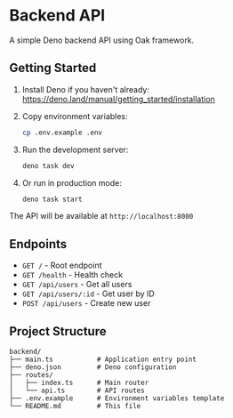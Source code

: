 # Backend API

A simple Deno backend API using Oak framework.

## Getting Started

1. Install Deno if you haven't already: https://deno.land/manual/getting_started/installation

2. Copy environment variables:
   ```bash
   cp .env.example .env
   ```

3. Run the development server:
   ```bash
   deno task dev
   ```

4. Or run in production mode:
   ```bash
   deno task start
   ```

The API will be available at `http://localhost:8000`

## Endpoints

- `GET /` - Root endpoint
- `GET /health` - Health check
- `GET /api/users` - Get all users
- `GET /api/users/:id` - Get user by ID
- `POST /api/users` - Create new user

## Project Structure

```
backend/
├── main.ts           # Application entry point
├── deno.json         # Deno configuration
├── routes/
│   ├── index.ts      # Main router
│   └── api.ts        # API routes
├── .env.example      # Environment variables template
└── README.md         # This file
```